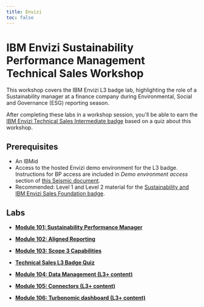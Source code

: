 ```yaml
---
title: Envizi
toc: false
---
```


# IBM Envizi Sustainability Performance Management Technical Sales Workshop

This workshop covers the IBM Envizi L3 badge lab, highlighting the role of a Sustainability manager at a finance company during Environmental, Social and Governance (ESG) reporting season.

After completing these labs in a workshop session, you'll be able to earn the [IBM Envizi Technical Sales Intermediate badge](https://www.credly.com/org/ibm/badge/ibm-envizi-technical-sales-intermediate) based on a quiz about this workshop.

## Prerequisites

- An IBMid
- Access to the hosted Envizi demo environment for the L3 badge. Instructions for BP access are included in _Demo environment access_ section of [this Seismic document](https://ibm.seismic.com/Link/Content/DCCfJQmGgMcBC8FH2WV8PR97jjbB).
- Recommended: Level 1 and Level 2 material for the [Sustainability and IBM Envizi Sales Foundation badge](https://www.credly.com/org/ibm/badge/sustainability-and-ibm-envizi-sales-foundation).

## Labs

- **[Module 101: Sustainability Performance Manager](/envizi/101)**

- **[Module 102: Aligned Reporting](/envizi/102)**

- **[Module 103: Scope 3 Capabilities](/envizi/103)**

- **[Technical Sales L3 Badge Quiz](https://learn.ibm.com/mod/quiz/view.php?id=236302)**

- **[Module 104: Data Management (L3+ content)](/envizi/104)**

- **[Module 105: Connectors (L3+ content)](/envizi/105)**

- **[Module 106: Turbonomic dashboard (L3+ content)](/envizi/106)**
